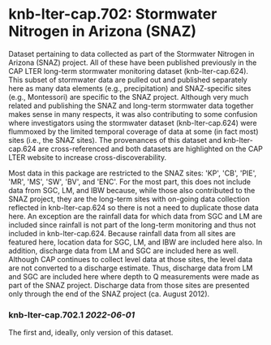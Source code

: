 # knb-lter-cap.702: Stormwater Nitrogen in Arizona (SNAZ)

Dataset pertaining to data collected as part of the Stormwater Nitrogen in Arizona (SNAZ) project. All of these have been published previously in the CAP LTER long-term stormwater monitoring dataset (knb-lter-cap.624). This subset of stormwater data are pulled out and published separately here as many data elements (e.g., precipitation) and SNAZ-specific sites (e.g., Montessori) are specific to the SNAZ project. Although very much related and publishing the SNAZ and long-term stormwater data together makes sense in many respects, it was also contributing to some confusion where investigators using the stormwater dataset (knb-lter-cap.624) were flummoxed by the limited temporal coverage of data at some (in fact most) sites (i.e., the SNAZ sites). The provenances of this dataset and knb-lter-cap.624 are cross-referenced and both datasets are highlighted on the CAP LTER website to increase cross-discoverability.

Most data in this package are restricted to the SNAZ sites: 'KP', 'CB', 'PIE', 'MR', 'MS', 'SW', 'BV', and 'ENC'. For the most part, this does not include data from SGC, LM, and IBW because, while those also contributed to the SNAZ project, they are the long-term sites with on-going data collection reflected in knb-lter-cap.624 so there is not a need to duplicate those data here. An exception are the rainfall data for which data from SGC and LM are included since rainfall is not part of the long-term monitoring and thus not included in knb-lter-cap.624. Because rainfall data from all sites are featured here, location data for SGC, LM, and IBW are included here also. In addition, discharge data from LM and SGC are included here as well. Although CAP continues to collect level data at those sites, the level data are not converted to a discharge estimate. Thus, discharge data from LM and SGC are included here where depth to Q measurements were made as part of the SNAZ project. Discharge data from those sites are presented only through the end of the SNAZ project (ca. August 2012).

### knb-lter-cap.702.1 *2022-06-01*

The first and, ideally, only version of this dataset.
